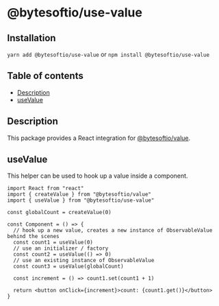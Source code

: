 # @bytesoftio/use-value

## Installation

`yarn add @bytesoftio/use-value` or `npm install @bytesoftio/use-value`

## Table of contents

<!-- START doctoc generated TOC please keep comment here to allow auto update -->
<!-- DON'T EDIT THIS SECTION, INSTEAD RE-RUN doctoc TO UPDATE -->


- [Description](#description)
- [useValue](#usevalue)

<!-- END doctoc generated TOC please keep comment here to allow auto update -->

## Description

This package provides a React integration for [@bytesoftio/value](https://github.com/bytesoftio/value).

## useValue

This helper can be used to hook up a value inside a component.

```tsx
import React from "react"
import { createValue } from "@bytesoftio/value"
import { useValue } from "@bytesoftio/use-value"

const globalCount = createValue(0)

const Component = () => {
  // hook up a new value, creates a new instance of ObservableValue behind the scenes
  const count1 = useValue(0)
  // use an initializer / factory
  const count2 = useValue(() => 0)
  // use an existing instance of ObservableValue
  const count3 = useValue(globalCount)
  
  const increment = () => count1.set(count1 + 1)

  return <button onClick={increment}>count: {count1.get()}</button>
}
```
